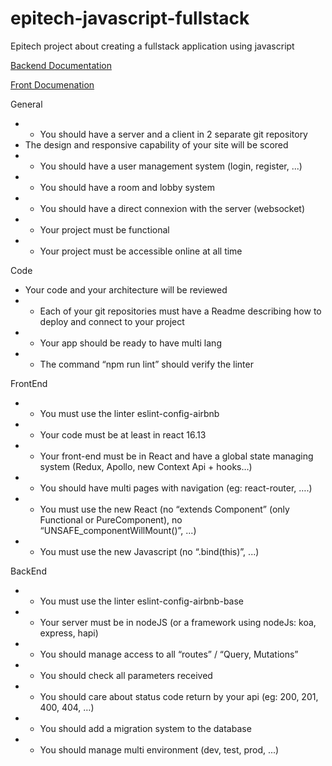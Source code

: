 # epitech-javascript-fullstack
Epitech project about creating a fullstack application using javascript

[Backend Documentation](/back)

[Front Documenation](/front)

General
- * You should have a server and a client in 2 separate git repository
- The design and responsive capability of your site will be scored
- * You should have a user management system (login, register, ...)
- * You should have a room and lobby system
- * You should have a direct connexion with the server (websocket)
- * Your project must be functional
- * Your project must be accessible online at all time

Code
- Your code and your architecture will be reviewed
- * Each of your git repositories must have a Readme describing how to deploy and connect to your project
- * Your app should be ready to have multi lang
- * The command “npm run lint” should verify the linter

FrontEnd
- * You must use the linter eslint-config-airbnb
- * Your code must be at least in react 16.13
- * Your front-end must be in React and have a global state managing system (Redux, Apollo, new Context Api + hooks…)
- * You should have multi pages with navigation (eg: react-router, ….)
- * You must use the new React (no “extends Component” (only Functional or PureComponent), no “UNSAFE_componentWillMount()”, ...)
- * You must use the new Javascript (no “.bind(this)”, ...)

BackEnd
- * You must use the linter eslint-config-airbnb-base
- * Your server must be in nodeJS (or a framework using nodeJs: koa, express, hapi)
- * You should manage access to all “routes” / “Query, Mutations”
- * You should check all parameters received
- * You should care about status code return by your api (eg: 200, 201, 400, 404, …)
- * You should add a migration system to the database
- * You should manage multi environment (dev, test, prod, ...)
